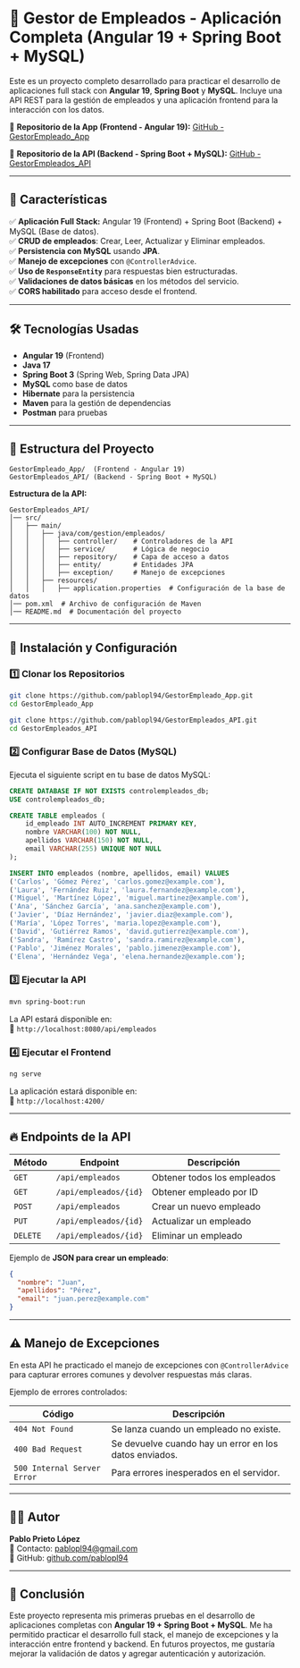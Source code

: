 # 🚀 Gestor de Empleados - Aplicación Completa (Angular 19 + Spring Boot + MySQL)
Este es un proyecto completo desarrollado para practicar el desarrollo de aplicaciones full stack con **Angular 19**, **Spring Boot** y **MySQL**. Incluye una API REST para la gestión de empleados y una aplicación frontend para la interacción con los datos.

🔗 **Repositorio de la App (Frontend - Angular 19):** [GitHub - GestorEmpleado_App](https://github.com/pablopl94/GestorEmpleado_App)

🔗 **Repositorio de la API (Backend - Spring Boot + MySQL):** [GitHub - GestorEmpleados_API](https://github.com/pablopl94/GestorEmpleados_API)

---

## 🌟 Características

✅ **Aplicación Full Stack:** Angular 19 (Frontend) + Spring Boot (Backend) + MySQL (Base de datos).  
✅ **CRUD de empleados**: Crear, Leer, Actualizar y Eliminar empleados.  
✅ **Persistencia con MySQL** usando **JPA**.  
✅ **Manejo de excepciones** con `@ControllerAdvice`.  
✅ **Uso de `ResponseEntity`** para respuestas bien estructuradas.  
✅ **Validaciones de datos básicas** en los métodos del servicio.  
✅ **CORS habilitado** para acceso desde el frontend.  

---

## 🛠️ Tecnologías Usadas

- **Angular 19** (Frontend)
- **Java 17**
- **Spring Boot 3** (Spring Web, Spring Data JPA)
- **MySQL** como base de datos
- **Hibernate** para la persistencia
- **Maven** para la gestión de dependencias
- **Postman** para pruebas

---

## 📂 Estructura del Proyecto

```
GestorEmpleado_App/  (Frontend - Angular 19)
GestorEmpleados_API/ (Backend - Spring Boot + MySQL)
```

**Estructura de la API:**
```
GestorEmpleados_API/
│── src/
│   ├── main/
│   │   ├── java/com/gestion/empleados/
│   │   │   ├── controller/    # Controladores de la API
│   │   │   ├── service/       # Lógica de negocio
│   │   │   ├── repository/    # Capa de acceso a datos
│   │   │   ├── entity/        # Entidades JPA
│   │   │   ├── exception/     # Manejo de excepciones
│   │   ├── resources/
│   │   │   ├── application.properties  # Configuración de la base de datos
│── pom.xml  # Archivo de configuración de Maven
│── README.md  # Documentación del proyecto
```

---

## 📆 Instalación y Configuración

### **1️⃣ Clonar los Repositorios**
```bash
git clone https://github.com/pablopl94/GestorEmpleado_App.git
cd GestorEmpleado_App
```
```bash
git clone https://github.com/pablopl94/GestorEmpleados_API.git
cd GestorEmpleados_API
```

### **2️⃣ Configurar Base de Datos (MySQL)**

Ejecuta el siguiente script en tu base de datos MySQL:

```sql
CREATE DATABASE IF NOT EXISTS controlempleados_db;
USE controlempleados_db;

CREATE TABLE empleados (
    id_empleado INT AUTO_INCREMENT PRIMARY KEY,
    nombre VARCHAR(100) NOT NULL,
    apellidos VARCHAR(150) NOT NULL,
    email VARCHAR(255) UNIQUE NOT NULL
);

INSERT INTO empleados (nombre, apellidos, email) VALUES
('Carlos', 'Gómez Pérez', 'carlos.gomez@example.com'),
('Laura', 'Fernández Ruiz', 'laura.fernandez@example.com'),
('Miguel', 'Martínez López', 'miguel.martinez@example.com'),
('Ana', 'Sánchez García', 'ana.sanchez@example.com'),
('Javier', 'Díaz Hernández', 'javier.diaz@example.com'),
('María', 'López Torres', 'maria.lopez@example.com'),
('David', 'Gutiérrez Ramos', 'david.gutierrez@example.com'),
('Sandra', 'Ramírez Castro', 'sandra.ramirez@example.com'),
('Pablo', 'Jiménez Morales', 'pablo.jimenez@example.com'),
('Elena', 'Hernández Vega', 'elena.hernandez@example.com');
```

### **3️⃣ Ejecutar la API**
```bash
mvn spring-boot:run
```
La API estará disponible en:  
📍 `http://localhost:8080/api/empleados`

### **4️⃣ Ejecutar el Frontend**
```bash
ng serve
```
La aplicación estará disponible en:  
📍 `http://localhost:4200/`

---

## 🔥 Endpoints de la API

| Método | Endpoint               | Descripción |
|--------|------------------------|-------------|
| `GET`  | `/api/empleados`       | Obtener todos los empleados |
| `GET`  | `/api/empleados/{id}`  | Obtener empleado por ID |
| `POST` | `/api/empleados`       | Crear un nuevo empleado |
| `PUT`  | `/api/empleados/{id}`  | Actualizar un empleado |
| `DELETE` | `/api/empleados/{id}` | Eliminar un empleado |

Ejemplo de **JSON para crear un empleado**:
```json
{
  "nombre": "Juan",
  "apellidos": "Pérez",
  "email": "juan.perez@example.com"
}
```

---

## ⚠️ Manejo de Excepciones

En esta API he practicado el manejo de excepciones con `@ControllerAdvice` para capturar errores comunes y devolver respuestas más claras.

Ejemplo de errores controlados:

| Código | Descripción |
|--------|------------|
| `404 Not Found` | Se lanza cuando un empleado no existe. |
| `400 Bad Request` | Se devuelve cuando hay un error en los datos enviados. |
| `500 Internal Server Error` | Para errores inesperados en el servidor. |

---

## 👨‍💻 Autor
**Pablo Prieto López**  
📧 Contacto: [pablopl94@gmail.com](mailto:pabloprietolopez94@outlook.es)  
🔗 GitHub: [github.com/pablopl94](https://github.com/pablopl94)

---

## 🚀 Conclusión
Este proyecto representa mis primeras pruebas en el desarrollo de aplicaciones completas con **Angular 19 + Spring Boot + MySQL**. Me ha permitido practicar el desarrollo full stack, el manejo de excepciones y la interacción entre frontend y backend. En futuros proyectos, me gustaría mejorar la validación de datos y agregar autenticación y autorización.

